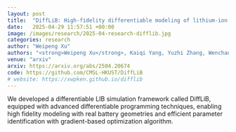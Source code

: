 ```yaml
---
layout: post
title:  "DiffLiB: High-fidelity differentiable modeling of lithium-ion batteries and efficient gradient-based parameter identification"
date:   2025-04-29 11:57:51 +00:00
image: /images/research/2025-04-research-difflib.jpg
categories: research
author: "Weipeng Xu"
authors: "<strong>Weipeng Xu</strong>, Kaiqi Yang, Yuzhi Zhang, Wenchang Zhang, Shichao Sun, Sheng Mao, Tianju Xue"
venue: "arxiv"
arxiv: https://arxiv.org/abs/2504.20674
code: https://github.com/CMSL-HKUST/DiffLiB
# website: https://xwpken.github.io/difflib
---
```

We developed a differentiable LIB simulation framework called DiffLiB, equipped with advanced differentiable programming techniques, enabling high fidelity modeling with real battery geometries and efficient parameter identification with gradient-based optimization algorithm.